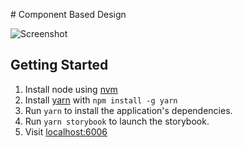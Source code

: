 # Component Based Design

![Screenshot](https://www.dropbox.com/s/1d6eidvs3z8wa9z/Screenshot%202017-08-17%2019.57.27.png?dl=1)

## Getting Started

1. Install node using [nvm](http://nvm.sh)
2. Install [yarn](https://github.com/yarnpkg/yarn) with `npm install -g yarn`
3. Run `yarn` to install the application's dependencies.
4. Run `yarn storybook` to launch the storybook.
5. Visit [localhost:6006](http://localhost:6006)
